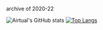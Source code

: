 archive of 2020-22


![Airtual's GitHub stats](https://github-readme-stats.vercel.app/api?username=airtual&show_icons=true&theme=github_dark&hide_border=true)
[![Top Langs](https://github-readme-stats.vercel.app/api/top-langs/?username=airtual&theme=github_dark&hide_border=true)](https://github.com/anuraghazra/github-readme-stats)
